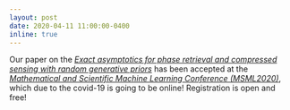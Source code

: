 ```yaml
---
layout: post
date: 2020-04-11 11:00:00-0400
inline: true
---
```


Our paper on the [*Exact asymptotics for phase retrieval and compressed sensing with random generative priors*](https://arxiv.org/abs/1912.02008) has been accepted at the [*Mathematical and Scientific Machine Learning Conference (MSML2020)*](http://www.smartchair.org/hp/MSML2020), which due to the covid-19 is going to be online! Registration is open and free!
